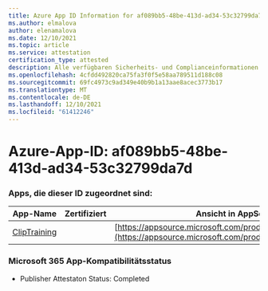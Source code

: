 ```yaml
---
title: Azure App ID Information for af089bb5-48be-413d-ad34-53c32799da7d
ms.author: elmalova
author: elenamalova
ms.date: 12/10/2021
ms.topic: article
ms.service: attestation
certification_type: attested
description: Alle verfügbaren Sicherheits- und Complianceinformationen für af089bb5-48be-413d-ad34-53c32799da7d.
ms.openlocfilehash: 4cfdd492820ca75fa3f0f5e58aa789511d188c08
ms.sourcegitcommit: 69fc4973c9ad349e40b9b1a13aae8acec3773b17
ms.translationtype: MT
ms.contentlocale: de-DE
ms.lasthandoff: 12/10/2021
ms.locfileid: "61412246"
---
```

# <a name="azure-app-id-af089bb5-48be-413d-ad34-53c32799da7d"></a>Azure-App-ID: af089bb5-48be-413d-ad34-53c32799da7d


### <a name="apps-associated-with-this-id"></a>Apps, die dieser ID zugeordnet sind:
| **App-Name** | **Zertifiziert** | **Ansicht in AppSource** |
|--------------|---------------|-----------------------|
| [ClipTraining](https://docs.microsoft.com/microsoft-365-app-certification/forward/WA200001687) |  | [https://appsource.microsoft.com/product/office/WA200001687](https://appsource.microsoft.com/product/office/WA200001687) |

### <a name="microsoft-365-app-compliance-status"></a>Microsoft 365 App-Kompatibilitätsstatus
- Publisher Attestaton Status: Completed
